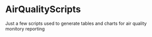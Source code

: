 # AirQualityScripts
Just a few scripts used to generate tables and charts for air quality monitory reporting
